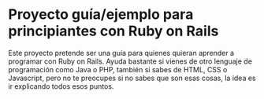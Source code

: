 # Proyecto guía/ejemplo para principiantes con Ruby on Rails

Este proyecto pretende ser una guía para quienes quieran aprender a programar con Ruby on Rails. Ayuda bastante si vienes de otro lenguaje de programación como Java o PHP, también si sabes de HTML, CSS o Javascript, pero no te preocupes si no sabes que son esas cosas, la idea es ir explicando todos esos puntos.